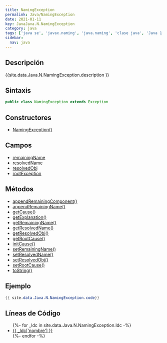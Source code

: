```yaml
---
title: NamingException
permalink: Java/NamingException
date: 2021-01-11
key: JavaJava.N.NamingException
category: java
tags: ['java se', 'javax.naming', 'java.naming', 'clase java', 'Java 1.3']
sidebar: 
  nav: java
---
```


## Descripción
{{site.data.Java.N.NamingException.description }}

## Sintaxis
~~~java
public class NamingException extends Exception
~~~

## Constructores
* [NamingException()](/Java/NamingException/NamingException/)

## Campos
* [remainingName](/Java/NamingException/remainingName)
* [resolvedName](/Java/NamingException/resolvedName)
* [resolvedObj](/Java/NamingException/resolvedObj)
* [rootException](/Java/NamingException/rootException)

## Métodos
* [appendRemainingComponent()](/Java/NamingException/appendRemainingComponent)
* [appendRemainingName()](/Java/NamingException/appendRemainingName)
* [getCause()](/Java/NamingException/getCause)
* [getExplanation()](/Java/NamingException/getExplanation)
* [getRemainingName()](/Java/NamingException/getRemainingName)
* [getResolvedName()](/Java/NamingException/getResolvedName)
* [getResolvedObj()](/Java/NamingException/getResolvedObj)
* [getRootCause()](/Java/NamingException/getRootCause)
* [initCause()](/Java/NamingException/initCause)
* [setRemainingName()](/Java/NamingException/setRemainingName)
* [setResolvedName()](/Java/NamingException/setResolvedName)
* [setResolvedObj()](/Java/NamingException/setResolvedObj)
* [setRootCause()](/Java/NamingException/setRootCause)
* [toString()](/Java/NamingException/toString)

## Ejemplo
~~~java
{{ site.data.Java.N.NamingException.code}}
~~~

## Líneas de Código
<ul>
{%- for _ldc in site.data.Java.N.NamingException.ldc -%}
   <li>
       <a href="{{_ldc['url'] }}">{{ _ldc['nombre'] }}</a>
   </li>
{%- endfor -%}
</ul>
